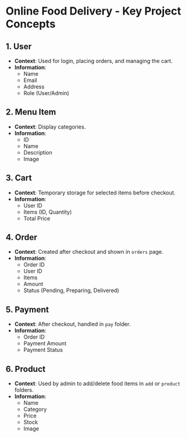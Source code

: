 # Online Food Delivery - Key Project Concepts

## 1. User
- **Context**: Used for login, placing orders, and managing the cart.
- **Information**:
  - Name
  - Email
  - Address
  - Role (User/Admin)

## 2. Menu Item
- **Context**: Display categories.
- **Information**:
  - ID
  - Name
  - Description
  - Image

## 3. Cart
- **Context**: Temporary storage for selected items before checkout.
- **Information**:
  - User ID
  - Items (ID, Quantity)
  - Total Price

## 4. Order
- **Context**: Created after checkout and shown in `orders` page.
- **Information**:
  - Order ID
  - User ID
  - Items
  - Amount
  - Status (Pending, Preparing, Delivered)

## 5. Payment
- **Context**: After checkout, handled in `pay` folder.
- **Information**:
  - Order ID
  - Payment Amount
  - Payment Status

## 6. Product
- **Context**: Used by admin to add/delete food items in `add` or `product` folders.
- **Information**:
  - Name
  - Category
  - Price
  - Stock
  - Image
